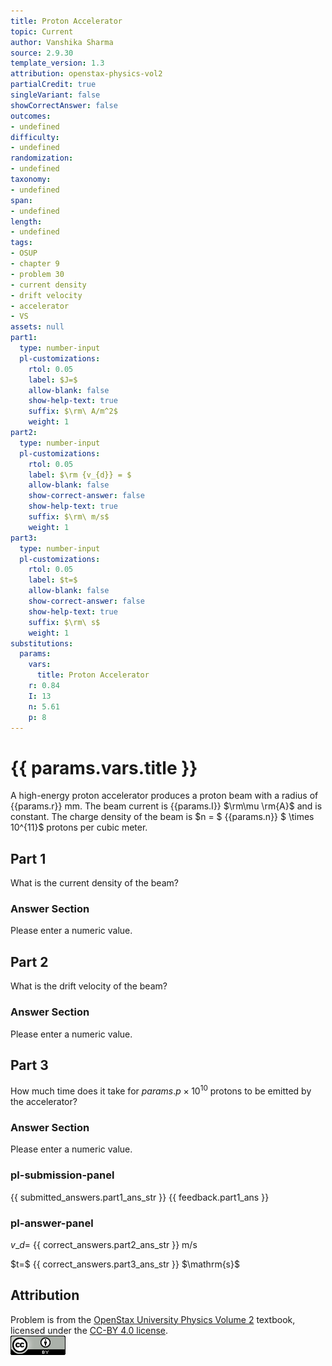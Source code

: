 ```yaml
---
title: Proton Accelerator
topic: Current
author: Vanshika Sharma
source: 2.9.30
template_version: 1.3
attribution: openstax-physics-vol2
partialCredit: true
singleVariant: false
showCorrectAnswer: false
outcomes:
- undefined
difficulty:
- undefined
randomization:
- undefined
taxonomy:
- undefined
span:
- undefined
length:
- undefined
tags:
- OSUP
- chapter 9
- problem 30
- current density
- drift velocity
- accelerator
- VS
assets: null
part1:
  type: number-input
  pl-customizations:
    rtol: 0.05
    label: $J=$
    allow-blank: false
    show-help-text: true
    suffix: $\rm\ A/m^2$
    weight: 1
part2:
  type: number-input
  pl-customizations:
    rtol: 0.05
    label: $\rm {v_{d}} = $
    allow-blank: false
    show-correct-answer: false
    show-help-text: true
    suffix: $\rm\ m/s$
    weight: 1
part3:
  type: number-input
  pl-customizations:
    rtol: 0.05
    label: $t=$
    allow-blank: false
    show-correct-answer: false
    show-help-text: true
    suffix: $\rm\ s$
    weight: 1
substitutions:
  params:
    vars:
      title: Proton Accelerator
    r: 0.84
    I: 13
    n: 5.61
    p: 8
---
```

# {{ params.vars.title }}
A high-energy proton accelerator produces a proton beam with a radius of {{params.r}} $\textrm{mm}$.
The beam current is {{params.I}} $\rm\mu \rm{A}$ and is constant.
The charge density of the beam is $n = $ {{params.n}} $ \times 10^{11}$ protons per cubic meter.

## Part 1

What is the current density of the beam?

### Answer Section

Please enter a numeric value.

## Part 2

What is the drift velocity of the beam?

### Answer Section

Please enter a numeric value.

## Part 3

How much time does it take for ${{params.p}} \times 10^{10}$ protons to be emitted by the accelerator?

### Answer Section

Please enter a numeric value.

### pl-submission-panel

{{ submitted_answers.part1_ans_str }}
{{ feedback.part1_ans }}

### pl-answer-panel

$v\_{d}=$ {{ correct_answers.part2_ans_str }} $\mathrm{m}/\mathrm{s}$

<p></p>
$t=$ {{ correct_answers.part3_ans_str }} $\mathrm{s}$

## Attribution

Problem is from the [OpenStax University Physics Volume 2](https://openstax.org/details/books/university-physics-volume-2) textbook, licensed under the [CC-BY 4.0 license](https://creativecommons.org/licenses/by/4.0/).<br>![Image representing the Creative Commons 4.0 BY license.](https://raw.githubusercontent.com/firasm/bits/master/by.png)